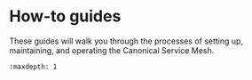 # How-to guides

These guides will walk you through the processes of setting up,
maintaining, and operating the Canonical Service Mesh.

```{toctree}
:maxdepth: 1
```
